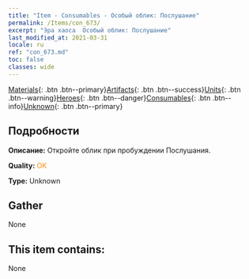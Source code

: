 ```yaml
---
title: "Item - Consumables - Особый облик: Послушание"
permalink: /Items/con_673/
excerpt: "Эра хаоса  Особый облик: Послушание"
last_modified_at: 2021-03-31
locale: ru
ref: "con_673.md"
toc: false
classes: wide
---
```

 [Materials](/ru/Items/){: .btn .btn--primary}[Artifacts](/ru/Items/Artifacts/){: .btn .btn--success}[Units](/ru/Items/Units/){: .btn .btn--warning}[Heroes](/ru/Items/Heroes/){: .btn .btn--danger}[Consumables](/ru/Items/Consumables/){: .btn .btn--info}[Unknown](/ru/Items/Unknown/){: .btn .btn--primary}

## Подробности
 **Описание:** Откройте облик при пробуждении Послушания.

 **Quality:** <span style="color: #FF8C00">OK</span>

 **Type:** Unknown

## Gather

  None

## This item contains:

  None

